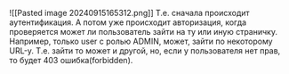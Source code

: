 ![[Pasted image 20240915165312.png]]
Т.е. сначала происходит аутентификация. А потом уже происходит авторизация, когда проверяется может ли пользователь зайти на ту или иную страничку. Например, только user с ролью ADMIN, может, зайти по некоторому URL-у. Т.е. зайти то может и другой, но, если у пользователя нет прав, то будет 403 ошибка(forbidden).
